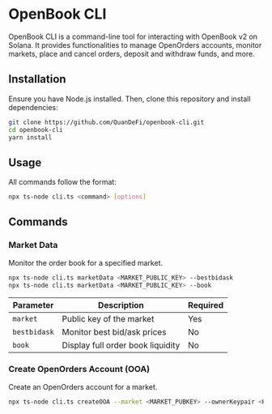 # OpenBook CLI

OpenBook CLI is a command-line tool for interacting with OpenBook v2 on Solana. It provides functionalities to manage OpenOrders accounts, monitor markets, place and cancel orders, deposit and withdraw funds, and more.

## Installation

Ensure you have Node.js installed. Then, clone this repository and install dependencies:

```sh
git clone https://github.com/QuanDeFi/openbook-cli.git
cd openbook-cli
yarn install
```

## Usage

All commands follow the format:

```sh
npx ts-node cli.ts <command> [options]
```

## Commands

### Market Data

Monitor the order book for a specified market.

```sh
npx ts-node cli.ts marketData <MARKET_PUBLIC_KEY> --bestbidask
npx ts-node cli.ts marketData <MARKET_PUBLIC_KEY> --book
```

| Parameter    | Description                         | Required |
|-------------|-------------------------------------|----------|
| `market`    | Public key of the market           | Yes      |
| `bestbidask` | Monitor best bid/ask prices       | No       |
| `book`      | Display full order book liquidity  | No       |

### Create OpenOrders Account (OOA)

Create an OpenOrders account for a market.

```sh
npx ts-node cli.ts createOOA --market <MARKET_PUBKEY> --ownerKeypair <KEYPAIR_FILE_PATH> --name <ACCOUNT_NAME>
```
